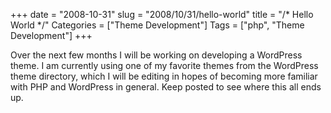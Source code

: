 +++
date = "2008-10-31"
slug = "2008/10/31/hello-world"
title = "/* Hello World */"
Categories = ["Theme Development"]
Tags = ["php", "Theme Development"]
+++

Over the next few months I will be working on developing a WordPress theme. I am currently using one of my favorite themes from the WordPress theme directory, which I will be editing in hopes of becoming more familiar with PHP and WordPress in general. Keep posted to see where this all ends up.
